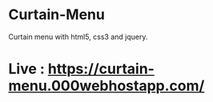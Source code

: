# Curtain-Menu
Curtain menu with html5, css3 and jquery.
# Live : https://curtain-menu.000webhostapp.com/

